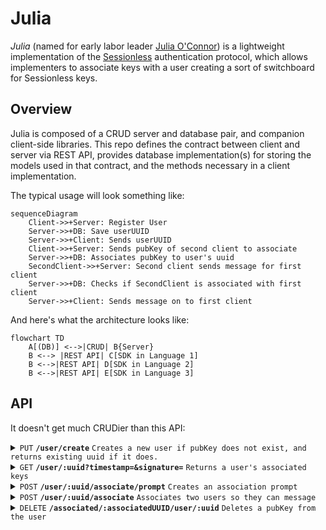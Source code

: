 # Julia

*Julia* (named for early labor leader [Julia O'Connor][julia]) is a lightweight implementation of the [Sessionless][sessionless] authentication protocol, which allows implementers to associate keys with a user creating a sort of switchboard for Sessionless keys.

## Overview

Julia is composed of a CRUD server and database pair, and companion client-side libraries.
This repo defines the contract between client and server via REST API, provides database implementation(s) for storing the models used in that contract, and the methods necessary in a client implementation.

The typical usage will look something like:

```mermaid
sequenceDiagram
    Client->>+Server: Register User
    Server->>+DB: Save userUUID
    Server->>+Client: Sends userUUID
    Client->>+Server: Sends pubKey of second client to associate
    Server->>+DB: Associates pubKey to user's uuid
    SecondClient->>+Server: Second client sends message for first client
    Server->>+DB: Checks if SecondClient is associated with first client
    Server->>+Client: Sends message on to first client
```

And here's what the architecture looks like:

```mermaid
flowchart TD
    A[(DB)] <-->|CRUD| B{Server}
    B <--> |REST API| C[SDK in Language 1]
    B <-->|REST API| D[SDK in Language 2]
    B <-->|REST API| E[SDK in Language 3]
```

## API

It doesn't get much CRUDier than this API:

<details>
 <summary><code>PUT</code> <code><b>/user/create</b></code> <code>Creates a new user if pubKey does not exist, and returns existing uuid if it does.</code></summary>

##### Parameters

> | name         |  required     | data type               | description                                                           |
> |--------------|-----------|-------------------------|-----------------------------------------------------------------------|
> | pubKey       |  true     | string (hex)            | the publicKey of the user's keypair  |
> | timestamp    |  true     | string                  | in a production system timestamps narrow window for replay attacks  |
> | signature    |  true     | string (signature)      | the signature from sessionless for the message  |


##### Responses

> | http code     | content-type                      | response                                                            |
> |---------------|-----------------------------------|---------------------------------------------------------------------|
> | `200`         | `application/json`                | `{"userUUID": <uuid>}`   |
> | `400`         | `application/json`                | `{"code":"400","message":"Bad Request"}`                            |

##### Example cURL

> ```javascript
>  curl -X PUT -H "Content-Type: application/json" -d '{"pubKey": "key", "timestamp": "now", "signature": "sig"}' https://www.juliaswitch.com/user/create
> ```

</details>

<details>
 <summary><code>GET</code> <code><b>/user/:uuid?timestamp=<timestamp>&signature=<signature></b></code> <code>Returns a user's associated keys</code></summary>

##### Parameters

> | name         |  required     | data type               | description                                                           |
> |--------------|-----------|-------------------------|-----------------------------------------------------------------------|
> | timestamp    |  true     | string                  | in a production system timestamps prevent replay attacks  |
> | signature    |  true     | string (signature)      | the signature from sessionless for the message  |


##### Responses

> | http code     | content-type                      | response                                                            |
> |---------------|-----------------------------------|---------------------------------------------------------------------|
> | `200`         | `application/json`                | `{"keys": [{"userUUID": <uuid>, "pubKey": <pubKey>}]`   |
> | `406`         | `application/json`                | `{"code":"406","message":"Not acceptable"}`                            |

##### Example cURL

> ```javascript
>  curl -X GET -H "Content-Type: application/json" https://www.juliaswitch.com/<uuid>?timestamp=123&signature=signature 
> ```

</details>

<details>
  <summary><code>POST</code> <code><b>/user/:uuid/associate/prompt</b></code> <code>Creates an association prompt</code></summary>

##### Parameters

> | name         |  required     | data type               | description                                                           |
> |--------------|-----------|-------------------------|-----------------------------------------------------------------------|
> | timestamp    |  true     | string                  | in a production system timestamps prevent replay attacks  |
> | signature    |  true     | string (signature)      | the signature from sessionless for the message  |


##### Responses

> | http code     | content-type                      | response                                                            |
> |---------------|-----------------------------------|---------------------------------------------------------------------|
> | `200`         | `application/json`                | `{prompt: <prompt>}`   |
> | `400`         | `application/json`                | `{"code":"400","message":"Bad Request"}`                            |

##### Example cURL

> ```javascript
>  curl -X POST -H "Content-Type: application/json" -d '{"timestamp": "right now", "newUUID": <uuid>, "newPubKey": <new pubKey>, "signature": "signature", "newSignature": <new signature>}' https://www.juliaswitch.com/user/<uuid>/associate
> ```

</details>

<details>
  <summary><code>POST</code> <code><b>/user/:uuid/associate</b></code> <code>Associates two users so they can message</code></summary>

##### Parameters

> | name         |  required     | data type               | description                                                           |
> |--------------|-----------|-------------------------|-----------------------------------------------------------------------|
> | timestamp    |  true     | string                  | in a production system timestamps prevent replay attacks  |
> | newUUID      |  true     | string                  | the uuid to associate
> | newPubKey    |  true     | string                  | the pubKey to associate
> | prompt       |  true     | string                  | the prompt for the association
> | signature    |  true     | string (signature)      | the signature from sessionless for the message  |
> | newSignature |  true     | string (signature)      | the signature from sessionless for the new key message  |


##### Responses

> | http code     | content-type                      | response                                                            |
> |---------------|-----------------------------------|---------------------------------------------------------------------|
> | `200`         | `application/json`                | `{ user }`   |
> | `400`         | `application/json`                | `{"code":"400","message":"Bad Request"}`                            |

##### Example cURL

> ```javascript
>  curl -X POST -H "Content-Type: application/json" -d '{"timestamp": "right now", "newUUID": <uuid>, "newPubKey": <new pubKey>, "prompt": <prompt>, "signature": "signature", "newSignature": <new signature>}' https://www.juliaswitch.com/user/<uuid>/associate
> ```

</details>

<details>
  <summary><code>DELETE</code> <code><b>/associated/:associatedUUID/user/:uuid</b></code> <code>Deletes a pubKey from the user</code></summary>

##### Parameters

> | name         |  required     | data type               | description                                                           |
> |--------------|-----------|-------------------------|-----------------------------------------------------------------------|
> | timestamp    |  true     | string                  | in a production system timestamps prevent replay attacks  |
> | signature    |  true     | string                  | the signature
  
##### Responses

> | http code     | content-type                      | response                                                            |
> |---------------|-----------------------------------|---------------------------------------------------------------------|
> | `200`         | `application/json`                | `{"deleted": true}`   |
> | `400`         | `application/json`                | `{"code":"400","message":"Bad Request"}`                            |

##### Example cURL

> ```javascript
>  curl -X DELETE https://www.juliaswitch.com/associated/<associated uuid>/user/<uuid>
> ```

<details>
  <summary><code>DELETE</code> <code><b>/user/:uuid</b></code> <code>Deletes a uuid and pubKey</code></summary>

##### Parameters

> | name         |  required     | data type               | description                                                           |
> |--------------|-----------|-------------------------|-----------------------------------------------------------------------|
> | timestamp    |  true     | string                  | in a production system timestamps prevent replay attacks  |
> | signature    |  true     | string                  | the signature
 
##### Responses

> | http code     | content-type                      | response                                                            |
> |---------------|-----------------------------------|---------------------------------------------------------------------|
> | `200`         | `application/json`                | `{"deleted": true}`   |
> | `400`         | `application/json`                | `{"code":"400","message":"Bad Request"}`                            |

##### Example cURL

> ```javascript
>  curl -X DELETE https://www.juliaswitch.com/<uuid>
> ```

</details>

### This is experimental. Use at your own risk

<details>
  <summary><code>POST</code> <code><b>/recover</b></code> <code>Initiates a recovery flow for a user. This works like associating a user in reverse.</code></summary>

##### Parameters

> | name         |  required     | data type               | description                                                           |
> |--------------|-----------|-------------------------|-----------------------------------------------------------------------|
> | timestamp    |  true     | string                  | in a production system timestamps prevent replay attacks  |
> | newUUID      |  true     | string                  | the uuid to associate
> | newPubKey    |  true     | string                  | the pubKey to associate
> | signature    |  true     | string (signature)      | the signature from sessionless for the message  |
> | newSignature |  true     | string (signature)      | the signature from sessionless for the new key message  |


##### Responses

> | http code     | content-type                      | response                                                            |
> |---------------|-----------------------------------|---------------------------------------------------------------------|
> | `200`         | `application/json`                | `{keys: [...keys]}`   |
> | `400`         | `application/json`                | `{"code":"400","message":"Bad Request"}`                            |

##### Example cURL

> ```javascript
>  curl -X POST -H "Content-Type: application/json" -d '{"timestamp": "right now", "newUUID": <uuid>, "newPubKey": <new pubKey>, "signature": "signature", "newSignature": <new signature>}' https://www.juliaswitch.com/recover
> ```

</details>


### The following are temporarily part of Julia and may move to another repo at some point.

<details>
  <summary><code>POST</code> <code><b>/message</b></code> <code>Returns whether last saved hash matches sent hash</code></summary>

##### Parameters

> | name         |  required     | data type               | description                                                           |
> |--------------|-----------|-------------------------|-----------------------------------------------------------------------|
> | timestamp    |  true     | string                  | in a production system timestamps narrow the risk of replay attacks  |
> | senderUUID   |  true     | string                  | the sender's uuid
> | receiverUUID |  true     | string                  | the receiver's uuid
> | message      |  true     | string                  | the message to post  |
> | signature    |  true     | string (signature)      | the signature from sessionless for the message  |


##### Responses

> | http code     | content-type                      | response                                                            |
> |---------------|-----------------------------------|---------------------------------------------------------------------|
> | `200`         | `application/json`                | `{success: true}`   |
> | `400`         | `application/json`                | `{"code":"400","message":"Bad Request"}`                            |

##### Example cURL

> ```javascript
>  curl -X POST -H "Content-Type: application/json" -d '{"timestamp": "right now", "senderUUID": <uuid>, "receiverUUID": <uuid>, "message": <message>, "signature": "signature"}' https://www.juliaswitch.com/message
> ```

</details>

<details>
 <summary><code>GET</code> <code><b>/messages/user/:uuid?timestamp=<timestamp>&signature=<signature></b></code> <code>Returns a user's associated keys</code></summary>

##### Parameters

> | name         |  required     | data type               | description                                                           |
> |--------------|-----------|-------------------------|-----------------------------------------------------------------------|
> | timestamp    |  true     | string                  | in a production system timestamps narrows the risk of replay attacks  |
> | uuid         |  true     | string                  | the user's uuid  |
> | signature    |  true     | string (signature)      | the signature from sessionless for the message  |


##### Responses

> | http code     | content-type                      | response                                                            |
> |---------------|-----------------------------------|---------------------------------------------------------------------|
> | `200`         | `application/json`                | `{"keys": [{"userUUID": <uuid>, "pubKey": <pubKey>}]`   |
> | `406`         | `application/json`                | `{"code":"406","message":"Not acceptable"}`                            |

##### Example cURL

> ```javascript
>  curl -X GET -H "Content-Type: application/json" https://www.juliaswitch.com/messages?uuid=<uuid>timestamp=123&signature=signature
> ```

</details>

## Databases

One of the biggest benefits of Sessionless is that it doesn't need to store any sensitive data.
This means all of the data Julia cares about can all be saved in a single table/collection/whatever-other-construct-some-database-may-have.
And that table looks like:

| uuid  | pubKey | keys
:-------|:-------|:-----
 string | string | {uuid, key}[]

### The following may be temporary to Julia

And for messages it looks like:

| uuid  | timestamp | content
:-------|:-------|:-----
 string | string | string

uuid, and pubKey should have unique constraints (Sessionless generated keys and uuids should not collide, but since this is a public API people may just reuse keys and uuids).

## Client SDKs

Client SDKs need to generate keys via Sessionless, and implement the networking to interface with the server. 
To do so they should implement the following methods:

`checkForUser()` - Checks if keys have been generated, and a uuid exists (all of these should be stored in secure storage of the client)--this is the Sessionless check for if a user is logged in.

`createUser()` - Should generate keys, save them appropriately client side, and PUT to /user/create.

`syncKeys()` - Syncs associated keys with the server

`deleteKey()` - Deletes an associated key

`deleteUser(uuid)` - Should DELETE a user by calling /user/:uuid.


## Use cases

**NOTE** Julia is experimental, and the instance at juliaswitch.com is ephemeral, and may go away or reset at any time.
If you're making the next WhatsApp and want to use juliaswitch, you're advised to self-host it, or contact zach@planetnine.app to help him upgrade the micro instance it runs on :).

* Any time you have a need for friends, contacts, or users associating, you can use Julia

* Any sort of messaging you want to do [see Julia messenger][julia messenger]

* You can use continuebee for account continuity before using more intrusive auth layers.
I.e. instead of having potential players bounce off because of needing to enter their email/password before playing, you can auth with continuebee, and then ask for email/password when they hit level five after they've been hooked.

* Just use it as a practice backend before figuring out all the auth needs of your game/app. 

## Self-hosting

This is a bit dependent on what the server implementations are, so we'll fill the details in later, but the idea is that continuebee is hostable by others either for public use like the main instance, or private use.

## Contributing

To add to this repo, feel free to make a [pull request][pr].

[julia]: https://en.wikipedia.org/wiki/Julia_O'Connor
[julia messenger]: https://app.juliaswitch.com
[sessionless]: https://www.github.com/planet-nine-app/sessionless

